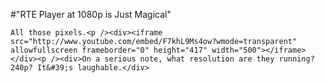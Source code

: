 #"RTE Player at 1080p is Just Magical"


    All those pixels.<p /><div><iframe src="http://www.youtube.com/embed/F7khL9Ms4ow?wmode=transparent" allowfullscreen frameborder="0" height="417" width="500"></iframe></div><p /><div>On a serious note, what resolution are they running? 240p? It&#39;s laughable.</div>
  